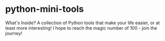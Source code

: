 # python-mini-tools
What's Inside? A collection of Python tools that make your life easier, or at least more interesting!  I hope to reach the magic number of 100 - join the journey!
